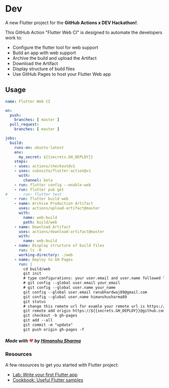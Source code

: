 # Dev

A new Flutter project for the **GitHub Actions x DEV Hackathon!**.

This GitHub Action "Flutter Web CI" is designed to automate the developers work to: 
* Configure the flutter tool for web support
* Build an app with web support
* Archive the build and upload the Artifact
* Download the Artifact
* Display structure of build files
* Use GitHub Pages to host your Flutter Web app

## Usage

```yaml
name: Flutter Web CI

on:
  push:
    branches: [ master ]
  pull_request:
    branches: [ master ]

jobs:
  build:
    runs-on: ubuntu-latest
    env:
      my_secret: ${{secrets.GH_DEPLOY}}
    steps:
    - uses: actions/checkout@v1
    - uses: subosito/flutter-action@v1
      with:
        channel: beta
    - run: flutter config --enable-web
    - run: flutter pub get
#     - run: flutter test
    - run: flutter build web
    - name: Archive Production Artifact
      uses: actions/upload-artifact@master
      with:
        name: web-build
        path: build/web
    - name: Download Artifact
      uses: actions/download-artifact@master
      with:
        name: web-build 
    - name: Display structure of build files
      run: ls -R
      working-directory: ./web
    - name: Deploy to GH Pages
      run: |
        cd build/web
        git init
        # type configurations: your user.email and user.name followed lines 
        # git config --global user.email your_email 
        # git config --global user.name your_name 
        git config --global user.email ranubhardwaj89@gmail.com
        git config --global user.name himanshusharma89
        git status
        # change this remote url for examle your remote url is https://github.com/onatcipli/flutter_web.git then the following:
        git remote add origin https://${{secrets.GH_DEPLOY}}@github.com/himanshusharma89/dev.git
        git checkout -b gh-pages
        git add --all
        git commit -m "update"
        git push origin gh-pages -f

```

##### Made with <span style="color: #e25555;">&#9829;</span> by <a href="https://www.linkedin.com/in/himanshusharma89/">Himanshu Sharma</a>

### Resources

A few resources to get you started with Flutter project:

- [Lab: Write your first Flutter app](https://flutter.dev/docs/get-started/codelab)
- [Cookbook: Useful Flutter samples](https://flutter.dev/docs/cookbook)
